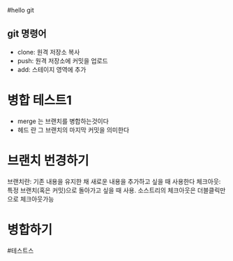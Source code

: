 #hello git

## git 명령어
- clone: 원격 저장소 복사
- push: 원격 저장소에 커밋을 업로드
- add: 스테이지 영역에 추가

# 병합 테스트1
- merge 는 브랜치를 병합하는것이다
- 헤드 란 그 브랜치의 마지막 커밋을 의미한다


# 브랜치 번경하기
브랜치란: 기존 내용을 유지한 채 새로운 내용을 추가하고 싶을 때 사용한다
체크아웃: 특정 브랜치(혹은 커밋)으로 돌아가고 싶을 때 사용.
소스트리의 체크아웃은 더블클릭만으로 체크아웃가능

# 병합하기
#테스트스